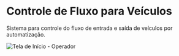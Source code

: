 # Controle de Fluxo para Veículos
Sistema para controle do fluxo de entrada e saída de veículos por automatização.

<img src="/Design/Início - Operador.png" alt="Tela de Início - Operador"/>
